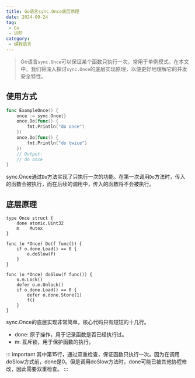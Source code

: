 ```yaml
---
title: Go语言sync.Once底层原理
date: 2024-09-24
tag:
 - Go
 - 进阶
category:
 - 编程语言
---
```


<!-- more -->

> Go语言`sync.Once`可以保证某个函数只执行一次，常用于单例模式。在本文中，我们将深入探讨`sync.Once`的底层实现原理，以便更好地理解它的并发安全特性。

## 使用方式

```go
func ExampleOnce() {
	once := sync.Once{}
	once.Do(func() {
		fmt.Println("do once")
	})
	once.Do(func() {
		fmt.Println("do twice")
	})
	// Output:
	// do once
}

```

sync.Once通过`Do`方法实现了只执行一次的功能。在第一次调用`Do`方法时，传入的函数会被执行，而在后续的调用中，传入的函数将不会被执行。

## 底层原理

```go{15}
type Once struct {
	done atomic.Uint32
	m    Mutex
}

func (o *Once) Do(f func()) {
	if o.done.Load() == 0 {
		o.doSlow(f)
	}
}

func (o *Once) doSlow(f func()) {
	o.m.Lock()
	defer o.m.Unlock()
	if o.done.Load() == 0 {
		defer o.done.Store(1)
		f()
	}
}
```

sync.Once的底层实现非常简单，核心代码只有短短的十几行。
- done: 原子操作，用于记录函数是否已经执行过。
- m: 互斥锁，用于保护函数的执行。

::: important
其中第15行，通过双重检查，保证函数只执行一次。因为在调用doSlow方式前，done是0。但是调用doSlow方法时，done可能已被其他协程修改，因此需要双重检查。
:::